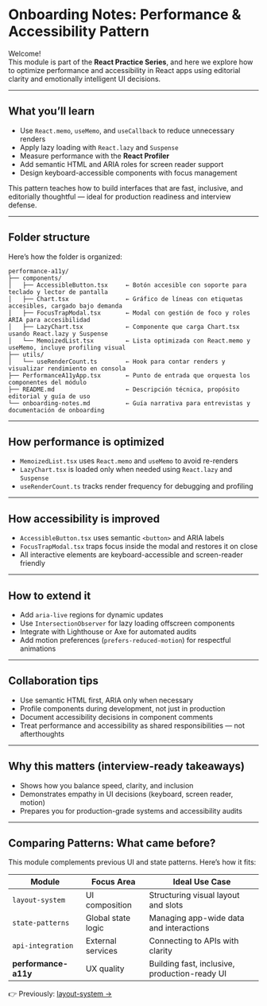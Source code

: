 # Onboarding Notes: Performance & Accessibility Pattern

Welcome!  
This module is part of the **React Practice Series**, and here we explore how to optimize performance and accessibility in React apps using editorial clarity and emotionally intelligent UI decisions.

---

## What you’ll learn

- Use `React.memo`, `useMemo`, and `useCallback` to reduce unnecessary renders
- Apply lazy loading with `React.lazy` and `Suspense`
- Measure performance with the **React Profiler**
- Add semantic HTML and ARIA roles for screen reader support
- Design keyboard-accessible components with focus management

This pattern teaches how to build interfaces that are fast, inclusive, and editorially thoughtful — ideal for production readiness and interview defense.

---

## Folder structure

Here’s how the folder is organized:

```
performance-a11y/
├── components/
│   ├── AccessibleButton.tsx     ← Botón accesible con soporte para teclado y lector de pantalla
│   ├── Chart.tsx                ← Gráfico de líneas con etiquetas accesibles, cargado bajo demanda
│   ├── FocusTrapModal.tsx       ← Modal con gestión de foco y roles ARIA para accesibilidad
│   ├── LazyChart.tsx            ← Componente que carga Chart.tsx usando React.lazy y Suspense
│   └── MemoizedList.tsx         ← Lista optimizada con React.memo y useMemo, incluye profiling visual
├── utils/
│   └── useRenderCount.ts        ← Hook para contar renders y visualizar rendimiento en consola
├── PerformanceA11yApp.tsx       ← Punto de entrada que orquesta los componentes del módulo
├── README.md                    ← Descripción técnica, propósito editorial y guía de uso
└── onboarding-notes.md          ← Guía narrativa para entrevistas y documentación de onboarding

```

---

## How performance is optimized

- `MemoizedList.tsx` uses `React.memo` and `useMemo` to avoid re-renders
- `LazyChart.tsx` is loaded only when needed using `React.lazy` and `Suspense`
- `useRenderCount.ts` tracks render frequency for debugging and profiling

---

## How accessibility is improved

- `AccessibleButton.tsx` uses semantic `<button>` and ARIA labels
- `FocusTrapModal.tsx` traps focus inside the modal and restores it on close
- All interactive elements are keyboard-accessible and screen-reader friendly

---

## How to extend it

- Add `aria-live` regions for dynamic updates
- Use `IntersectionObserver` for lazy loading offscreen components
- Integrate with Lighthouse or Axe for automated audits
- Add motion preferences (`prefers-reduced-motion`) for respectful animations

---

## Collaboration tips

- Use semantic HTML first, ARIA only when necessary
- Profile components during development, not just in production
- Document accessibility decisions in component comments
- Treat performance and accessibility as shared responsibilities — not afterthoughts

---

## Why this matters (interview-ready takeaways)

- Shows how you balance speed, clarity, and inclusion
- Demonstrates empathy in UI decisions (keyboard, screen reader, motion)
- Prepares you for production-grade systems and accessibility audits

---

## Comparing Patterns: What came before?

This module complements previous UI and state patterns. Here’s how it fits:

| Module               | Focus Area         | Ideal Use Case                                |
| -------------------- | ------------------ | --------------------------------------------- |
| `layout-system`      | UI composition     | Structuring visual layout and slots           |
| `state-patterns`     | Global state logic | Managing app-wide data and interactions       |
| `api-integration`    | External services  | Connecting to APIs with clarity               |
| **performance-a11y** | UX quality         | Building fast, inclusive, production-ready UI |

👉 Previously: [layout-system →](../layout-system/onboarding-notes.md)
